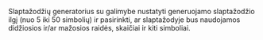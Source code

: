 Slaptažodžių generatorius su galimybe nustatyti generuojamo slaptažodžio ilgį (nuo 5 iki 50 simbolių) ir pasirinkti, ar slaptažodyje bus naudojamos didžiosios ir/ar mažosios raidės, skaičiai ir kiti simboliai.